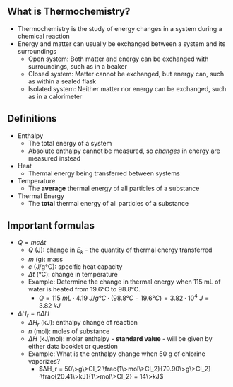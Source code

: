 
## What is Thermochemistry?

* Thermochemistry is the study of energy changes in a system during a chemical reaction
* Energy and matter can usually be exchanged between a system and its surroundings
    * Open system: Both matter and energy can be exchanged with surroundings, such as in a beaker
    * Closed system: Matter cannot be exchanged, but energy can, such as within a sealed flask
    * Isolated system: Neither matter nor energy can be exchanged, such as in a calorimeter

## Definitions

* Enthalpy
    * The total energy of a system
    * Absolute enthalpy cannot be measured, so *changes* in energy are measured instead
* Heat
    * Thermal energy being transferred between systems
* Temperature
    * The **average** thermal energy of all particles of a substance
* Thermal Energy
    * The **total** thermal energy of all particles of a substance

## Important formulas

* $Q=mcΔt$
    * $Q$ (J): change in $E_k$ - the quantity of thermal energy transferred
    * $m$ (g): mass
    * $c$ (J/g°C): specific heat capacity
    * $Δt$ (°C): change in temperature
    * Example: Determine the change in thermal energy when 115 mL of water is heated from 19.6°C to 98.8°C.
        * $Q = 115\>mL·4.19\>J/g°C·(98.8°C - 19.6°C) = 3.82·10^4\>J = 3.82\>kJ$
* $ΔH_r=nΔH$
    * $ΔH_r$ (kJ): enthalpy change of reaction
    * $n$ (mol): moles of substance
    * $ΔH$ (kJ/mol): molar enthalpy - **standard value** - will be given by either data booklet or question
    * Example: What is the enthalpy change when 50 g of chlorine vaporizes?
        * $ΔH_r = 50\>g\>Cl_2·\frac{1\>mol\>Cl_2}{79.90\>g\>Cl_2}·\frac{20.41\>kJ}{1\>mol\>Cl_2} = 14\>kJ$
